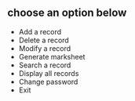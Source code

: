 
## choose an option below

* Add a record
* Delete a record
* Modify a record
* Generate marksheet
* Search a record
* Display all records
* Change password
* Exit
